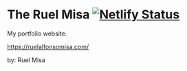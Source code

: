 # The Ruel Misa [![Netlify Status](https://api.netlify.com/api/v1/badges/33c7cc99-7274-4351-b74b-0373e7369304/deploy-status)](https://app.netlify.com/sites/hungry-poincare-e57ff1/deploys)

My portfolio website. 

https://ruelalfonsomisa.com/

by: Ruel Misa
